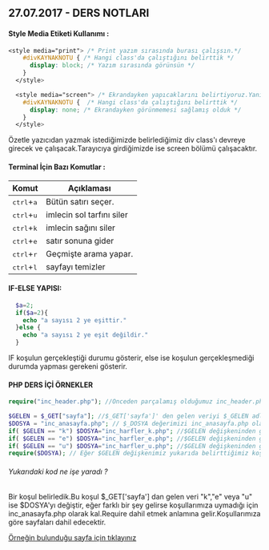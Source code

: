 ## 27.07.2017 - DERS NOTLARI

#### Style Media Etiketi Kullanımı :

```css
<style media="print"> /* Print yazım sırasında burası çalışsın.*/
    #divKAYNAKNOTU { /* Hangi class'da çalıştığını belirttik */
      display: block; /* Yazım sırasında görünsün */
    }
  </style>

  <style media="screen"> /* Ekrandayken yapıcaklarını belirtiyoruz.Yani tarayıcımızda çalışırken */
    #divKAYNAKNOTU {  /* Hangi class'da çalıştığını belirttik */
      display: none; /* Ekrandayken görünmemesi sağlamış olduk */
    }
  </style>
  ```
  Özetle yazıcıdan yazmak istediğimizde belirlediğimiz div class'ı devreye girecek ve çalışacak.Tarayıcıya
  girdiğimizde ise screen bölümü çalışacaktır.

  #### Terminal İçin Bazı Komutlar :
  Komut | Açıklaması
  ------------ | -------------
  <kbd>ctrl</kbd>+<kbd>a</kbd> | Bütün satırı seçer.
    <kbd>ctrl</kbd>+<kbd>u</kbd> |	 imlecin sol tarfını siler
    <kbd>ctrl</kbd>+<kbd>k</kbd> | imlecin sağını siler
    <kbd>ctrl</kbd>+<kbd>e</kbd> | satır sonuna gider
    <kbd>ctrl</kbd>+<kbd>r</kbd>  | Geçmişte arama yapar.
  <kbd>ctrl</kbd>+<kbd>l</kbd> | sayfayı temizler

#### IF-ELSE YAPISI:
````php
  $a=2;
  if($a=2){
    echo "a sayısı 2 ye eşittir."
  }else {
    echo "a sayısı 2 ye eşit değildir."
  }
````
IF koşulun gerçekleştiği durumu gösterir, else ise koşulun gerçekleşmediği durumda yapması gerekeni gösterir.
#### PHP DERS İÇİ ÖRNEKLER

```php
require("inc_header.php"); //Önceden parçalamış olduğumuz inc_header.php dosyasını sayfamıza dahil ettik.

$GELEN = $_GET["sayfa"]; //$_GET['sayfa']' den gelen veriyi $_GELEN adlı değişkene aktardık.
$DOSYA = "inc_anasayfa.php"; // $_DOSYA değerimizi inc_anasayfa.php olarak belirledik.
if( $GELEN == "k") $DOSYA="inc_harfler_k.php"; //$GELEN değişkeninden gelen değer k ise $DOSYA değişkenimizi inc_harfler_k.php olarak değiştirdik.
if( $GELEN == "e") $DOSYA="inc_harfler_e.php"; //$GELEN değişkeninden gelen değer k ise $DOSYA değişkenimizi inc_harfler_e.php olarak değiştirdik.
if( $GELEN == "u") $DOSYA="inc_harfler_u.php"; //$GELEN değişkeninden gelen değer k ise $DOSYA değişkenimizi inc_harfler_u.php olarak değiştirdik.
require($DOSYA); // Eğer $GELEN değişkenimiz yukarıda belirttiğimiz koşullara uymazsa inc_anasayfa.php'i olacaktır.
```
###### Yukarıdaki kod ne işe yaradı ?
Bir koşul belirledik.Bu koşul $_GET['sayfa'] dan gelen veri "k","e" veya "u" ise $DOSYA'yı değiştir, eğer farklı bir şey gelirse koşullarımıza uymadığı için
inc_anasayfa.php olarak kal.Require dahil etmek anlamına gelir.Koşullarımıza göre sayfaları dahil edecektir.

[Örneğin bulunduğu sayfa için tıklayınız](https://github.com/vedia/include_ornegi)
